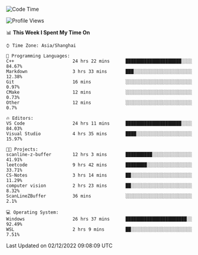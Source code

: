 <!--START_SECTION:waka-->
![Code Time](http://img.shields.io/badge/Code%20Time-409%20hrs%2043%20mins-blue)

![Profile Views](http://img.shields.io/badge/Profile%20Views-3-blue)

📊 **This Week I Spent My Time On** 

```text
⌚︎ Time Zone: Asia/Shanghai

💬 Programming Languages: 
C++                      24 hrs 22 mins      █████████████████████░░░░   84.67% 
Markdown                 3 hrs 33 mins       ███░░░░░░░░░░░░░░░░░░░░░░   12.38% 
Git                      16 mins             ░░░░░░░░░░░░░░░░░░░░░░░░░   0.97% 
CMake                    12 mins             ░░░░░░░░░░░░░░░░░░░░░░░░░   0.73% 
Other                    12 mins             ░░░░░░░░░░░░░░░░░░░░░░░░░   0.7%

🔥 Editors: 
VS Code                  24 hrs 11 mins      █████████████████████░░░░   84.03% 
Visual Studio            4 hrs 35 mins       ████░░░░░░░░░░░░░░░░░░░░░   15.97%

🐱‍💻 Projects: 
scanline-z-buffer        12 hrs 3 mins       ██████████░░░░░░░░░░░░░░░   41.91% 
leetcode                 9 hrs 42 mins       ████████░░░░░░░░░░░░░░░░░   33.71% 
CS-Notes                 3 hrs 14 mins       ██░░░░░░░░░░░░░░░░░░░░░░░   11.29% 
computer vision          2 hrs 23 mins       ██░░░░░░░░░░░░░░░░░░░░░░░   8.32% 
ScanLineZBuffer          36 mins             ░░░░░░░░░░░░░░░░░░░░░░░░░   2.1%

💻 Operating System: 
Windows                  26 hrs 37 mins      ███████████████████████░░   92.49% 
WSL                      2 hrs 9 mins        ██░░░░░░░░░░░░░░░░░░░░░░░   7.51%

```


 Last Updated on 02/12/2022 09:08:09 UTC
<!--END_SECTION:waka-->